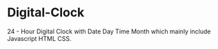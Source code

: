 # Digital-Clock
24 - Hour Digital Clock with Date Day Time Month which mainly include Javascript HTML CSS.
